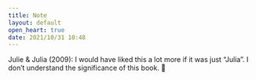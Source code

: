 ```yaml
---
title: Note
layout: default
open_heart: true
date: 2021/10/31 10:48
---
```


Julie & Julia (2009): I would have liked this a lot more if it was just “Julia”. I don’t understand the significance of this book. 🤨
